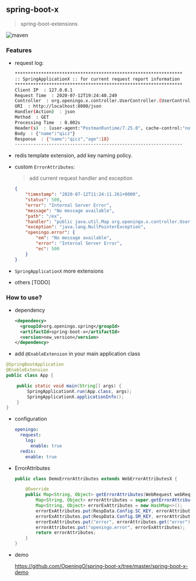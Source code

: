 ## spring-boot-x

> spring-boot-extensions

![maven](https://img.shields.io/maven-central/v/org.openingo.spring/spring-boot-x.svg)

### Features

- request log:

  ```bash
  ****************************************************************
  :: SpringApplicationX :: for current request report information 
  ****************************************************************
  Client IP  : 127.0.0.1 
  Request Time  : 2020-07-12T19:24:40.249 
  Controller  : org.openingo.x.controller.UserController.(UserController.java:1)
  URI  : http://localhost:8080/json 
  Handler(Action)  : json
  Method  : GET
  Processing Time  : 0.002s
  Header(s)  : [user-agent:"PostmanRuntime/7.25.0", cache-control:"no-cache", postman-token:"b29a0616-7e31-4150-b022-4bf3680bf771", host:"localhost:8080", accept-encoding:"gzip, deflate, br", connection:"keep-alive", content-length:"21", Content-Type:"application/json;charset=UTF-8"]
  Body  : {"name":"qicz"}
  Response  : {"name":"qicz","age":18}
  ----------------------------------------------------------------
  ```

- redis template extension, add key naming policy.

- custom `ErrorAttributes`:

  > add current request handler and exception 

  ```json
  {
      "timestamp": "2020-07-12T11:24:11.261+0000",
      "status": 500,
      "error": "Internal Server Error",
      "message": "No message available",
      "path": "/ex",
      "handler": "public java.util.Map org.openingo.x.controller.UserController.ex()",
      "exception": "java.lang.NullPointerException",
      "openingo.error": {
          "em": "No message available",
          "error": "Internal Server Error",
          "ec": 500
      }
  }
  ```

- `SpringApplicationX` more extensions

- others [TODO]

### How to use?

- dependency

  ```xml
  <dependency>
    <groupId>org.openingo.spring</groupId>
    <artifactId>spring-boot-x</artifactId>
    <version>new_version</version>
  </dependency>
  ```

- add `@EnableExtension` in your main application class

```java
@SpringBootApplication
@EnableExtension
public class App {

    public static void main(String[] args) {
        SpringApplicationX.run(App.class, args);
        SpringApplicationX.applicationInfo();
    }
}
```

- configuration

  ```yml
  openingo:
    request:
      log:
        enable: true
    redis:
      enable: true
  ```

- ErrorAttributes

  ```java
  public class DemoErrorAttributes extends WebErrorAttributesX {
  
      @Override
      public Map<String, Object> getErrorAttributes(WebRequest webRequest, boolean includeStackTrace) {
          Map<String, Object> errorAttributes = super.getErrorAttributes(webRequest, includeStackTrace);
          Map<String, Object> errorExAttributes = new HashMap<>();
          errorExAttributes.put(RespData.Config.SC_KEY, errorAttributes.get("status"));
          errorExAttributes.put(RespData.Config.SM_KEY, errorAttributes.get("message"));
          errorExAttributes.put("error", errorAttributes.get("error"));
          errorAttributes.put("openingo.error", errorExAttributes);
          return errorAttributes;
      }
  }
  ```

- demo

  https://github.com/OpeningO/spring-boot-x/tree/master/spring-boot-x-demo

